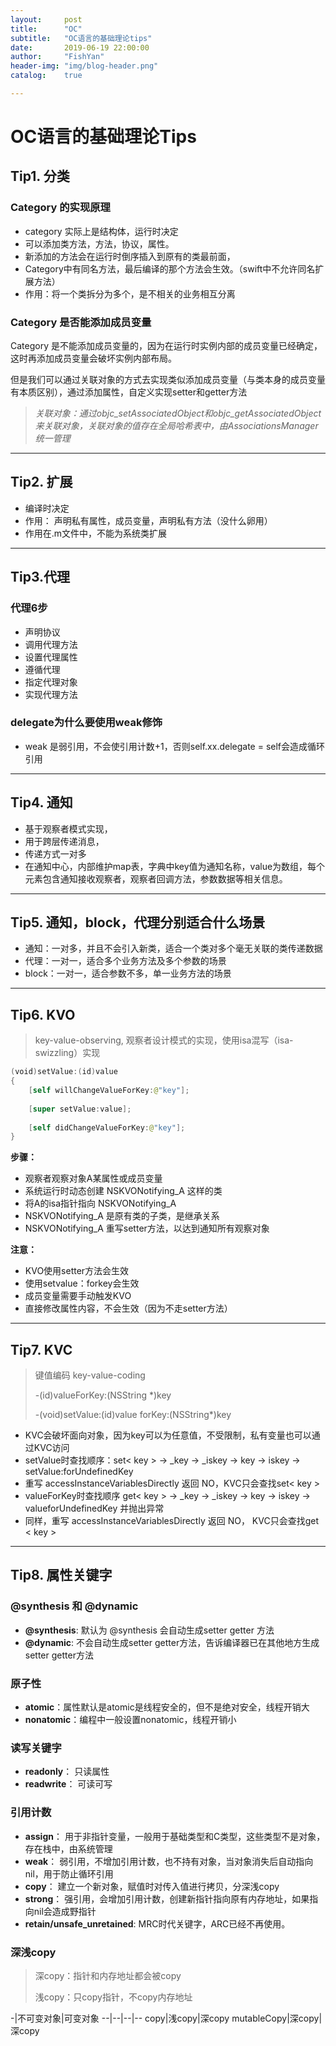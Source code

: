 ```yaml
---
layout:     post
title:      "OC"
subtitle:   "OC语言的基础理论tips"
date:       2019-06-19 22:00:00
author:     "FishYan"
header-img: "img/blog-header.png" 
catalog:    true

---
```


# OC语言的基础理论Tips

## Tip1. 分类

### Category 的实现原理
- category 实际上是结构体，运行时决定
- 可以添加类方法，方法，协议，属性。
- 新添加的方法会在运行时倒序插入到原有的类最前面，
- Category中有同名方法，最后编译的那个方法会生效。（swift中不允许同名扩展方法）
- 作用：将一个类拆分为多个，是不相关的业务相互分离

### Category 是否能添加成员变量
Category 是不能添加成员变量的，因为在运行时实例内部的成员变量已经确定，这时再添加成员变量会破坏实例内部布局。

但是我们可以通过关联对象的方式去实现类似添加成员变量（与类本身的成员变量有本质区别），通过添加属性，自定义实现setter和getter方法
> *关联对象：通过objc_setAssociatedObject和objc_getAssociatedObject来关联对象，关联对象的值存在全局哈希表中，由AssociationsManager统一管理*
---
## Tip2. 扩展
- 编译时决定
- 作用： 声明私有属性，成员变量，声明私有方法（没什么卵用）
- 作用在.m文件中，不能为系统类扩展
---
## Tip3.代理

### 代理6步
  - 声明协议
  - 调用代理方法
  - 设置代理属性
  - 遵循代理
  - 指定代理对象
  - 实现代理方法
### delegate为什么要使用weak修饰
  - weak 是弱引用，不会使引用计数+1，否则self.xx.delegate = self会造成循环引用
---
## Tip4. 通知
- 基于观察者模式实现，
- 用于跨层传递消息，
- 传递方式一对多
- 在通知中心，内部维护map表，字典中key值为通知名称，value为数组，每个元素包含通知接收观察者，观察者回调方法，参数数据等相关信息。
---
## Tip5. 通知，block，代理分别适合什么场景
- 通知：一对多，并且不会引入新类，适合一个类对多个毫无关联的类传递数据
- 代理：一对一，适合多个业务方法及多个参数的场景
- block：一对一，适合参数不多，单一业务方法的场景
---
## Tip6. KVO
> key-value-observing, 观察者设计模式的实现，使用isa混写（isa-swizzling）实现
```Swift
(void)setValue:(id)value
{
    [self willChangeValueForKey:@"key"];
    
    [super setValue:value];
    
    [self didChangeValueForKey:@"key"];
}
```
**步骤：**
- 观察者观察对象A某属性或成员变量
- 系统运行时动态创建 NSKVONotifying_A 这样的类
- 将A的isa指针指向 NSKVONotifying_A
- NSKVONotifying_A 是原有类的子类，是继承关系
- NSKVONotifying_A 重写setter方法，以达到通知所有观察对象
  
**注意：**
- KVO使用setter方法会生效
- 使用setvalue：forkey会生效
- 成员变量需要手动触发KVO
- 直接修改属性内容，不会生效（因为不走setter方法）
---
## Tip7. KVC
> 键值编码 key-value-coding
> 
> -(id)valueForKey:(NSString *)key
> 
> -(void)setValue:(id)value forKey:(NSString*)key

- KVC会破坏面向对象，因为key可以为任意值，不受限制，私有变量也可以通过KVC访问
- setValue时查找顺序：set< key > → _key → _iskey → key → iskey → setValue:forUndefinedKey  
- 重写 accessInstanceVariablesDirectly 返回 NO，KVC只会查找set< key >
- valueForKey时查找顺序 get< key > → _key → _iskey → key → iskey → valueforUndefinedKey 并抛出异常  
- 同样，重写 accessInstanceVariablesDirectly 返回 NO， KVC只会查找get < key >
 --- 
## Tip8. 属性关键字

### @synthesis 和 @dynamic
- **@synthesis**: 默认为 @synthesis 会自动生成setter getter 方法
- **@dynamic**: 不会自动生成setter getter方法，告诉编译器已在其他地方生成setter getter方法

### 原子性
- **atomic**：属性默认是atomic是线程安全的，但不是绝对安全，线程开销大
- **nonatomic**：编程中一般设置nonatomic，线程开销小
  
### 读写关键字
- **readonly**： 只读属性
- **readwrite**： 可读可写

### 引用计数
- **assign**： 用于非指针变量，一般用于基础类型和C类型，这些类型不是对象，存在栈中，由系统管理
- **weak**： 弱引用，不增加引用计数，也不持有对象，当对象消失后自动指向nil，用于防止循环引用
- **copy**： 建立一个新对象，赋值时对传入值进行拷贝，分深浅copy
- **strong**： 强引用，会增加引用计数，创建新指针指向原有内存地址，如果指向nil会造成野指针
- **retain/unsafe_unretained**: MRC时代关键字，ARC已经不再使用。
  
### 深浅copy
> 深copy：指针和内存地址都会被copy
> 
> 浅copy：只copy指针，不copy内存地址


-|不可变对象|可变对象
--|--|--|--
copy|浅copy|深copy
mutableCopy|深copy|深copy
